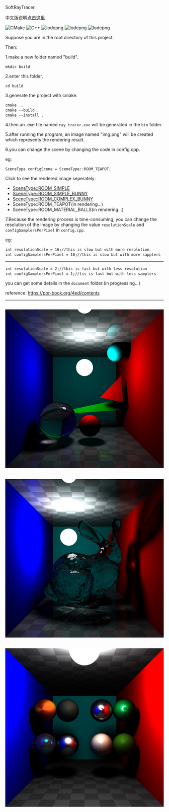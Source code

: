 SoftRayTracer

中文版说明[点击这里](readme_cn.md)


![CMake](https://img.shields.io/badge/CMake-v3.16-green)
![C++](https://img.shields.io/badge/C++-17-green)
![lodepng](https://img.shields.io/badge/lodepng-blue)
![lodepng](https://img.shields.io/badge/assimp-5.4.3-blue)
![lodepng](https://img.shields.io/badge/powitacq-blue)

Suppose you are in the root directory of this project.

Then:

1.make a new folder named "build".

```
mkdir build
```

2.enter this folder.

```
cd build
```

3.generate the project with cmake.

```
cmake ..
cmake --build .
cmake --install .
```

4.then an .exe file named `ray_tracer.exe` will be generated in the `bin` folder.

5.after running the program, an image named "img.png" will be created which represents the rendering result.

6.you can change the scene by changing the code in config.cpp.

eg:

    SceneType configScene = SceneType::ROOM_TEAPOT;


Click to see the rendered image seperately:  
- [SceneType::ROOM_SIMPLE](/document/simple_room.png)  
- [SceneType::ROOM_SIMPLE_BUNNY](/document/simple_room_bunny.png)  
- [SceneType::ROOM_COMPLEX_BUNNY](/document/complex_room_bunny.png)  
- SceneType::ROOM_TEAPOT(in rendering...)  
- SceneType::ROOM_MATERIAL_BALLS(in rendering...)  



7.Because the rendering process is time-consuming, you can change the resolution of the image by changing the value `resolutionScale` and `configSamplersPerPixel` in `config.cpp`.

eg: 
    
    
    int resolutionScale = 16;//this is slow but with more resolution
    int configSamplersPerPixel = 10;//this is slow but with more sapplers
---
    int resolutionScale = 2;//this is fast but with less resolution
    int configSamplersPerPixel = 1;//tis is fast but with less samplers



you can get some details in the `document` folder.(in progressing...)

reference: https://pbr-book.org/4ed/contents

---
![img](document/sample_0.png)
---
![img](document/sample_1.png)
---
![img](document/sample_4.png)
---